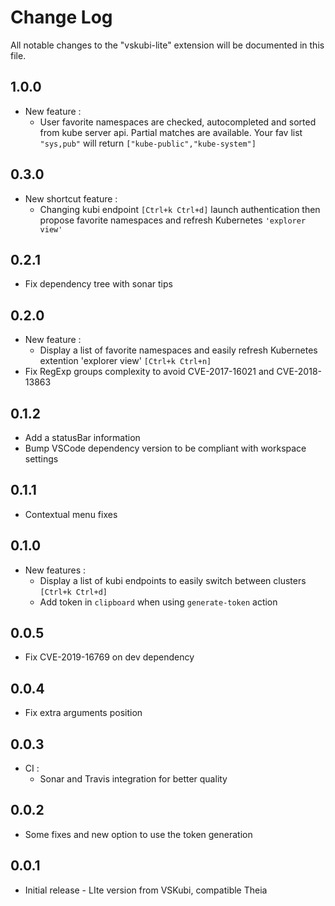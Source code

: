 # Change Log

All notable changes to the "vskubi-lite" extension will be documented in this file.

## 1.0.0

- New feature :
  - User favorite namespaces are checked, autocompleted and sorted from kube server api. Partial matches are available. Your fav list `"sys,pub"` will return `["kube-public","kube-system"]`

## 0.3.0

- New shortcut feature :
  - Changing kubi endpoint `[Ctrl+k Ctrl+d]` launch authentication then propose favorite namespaces and refresh Kubernetes `'explorer view'`

## 0.2.1

- Fix dependency tree with sonar tips

## 0.2.0

- New feature :
  - Display a list of favorite namespaces and easily refresh Kubernetes extention 'explorer view' `[Ctrl+k Ctrl+n]`
- Fix RegExp groups complexity to avoid CVE-2017-16021 and CVE-2018-13863

## 0.1.2

- Add a statusBar information
- Bump VSCode dependency version to be compliant with workspace settings

## 0.1.1

- Contextual menu fixes

## 0.1.0

- New features :
  - Display a list of kubi endpoints to easily switch between clusters `[Ctrl+k Ctrl+d]`
  - Add token in `clipboard` when using `generate-token` action

## 0.0.5

- Fix CVE-2019-16769 on dev dependency

## 0.0.4

- Fix extra arguments position

## 0.0.3

- CI :
  - Sonar and Travis integration for better quality

## 0.0.2

- Some fixes and new option to use the token generation

## 0.0.1

- Initial release - LIte version from VSKubi, compatible Theia
